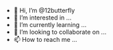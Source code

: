 - 👋 Hi, I’m @12butterfly
- 👀 I’m interested in ...
- 🌱 I’m currently learning ...
- 💞️ I’m looking to collaborate on ...
- 📫 How to reach me ...

<!---
12butterfly/12butterfly is a ✨ special ✨ repository because its `README.md` (this file) appears on your GitHub profile.
You can click the Preview link to take a look at your changes.
--->
